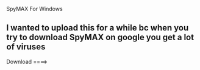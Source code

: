 SpyMAX For Windows

## I wanted to upload this for a while bc when you try to download SpyMAX on google you get a lot of viruses
Download ====> 
